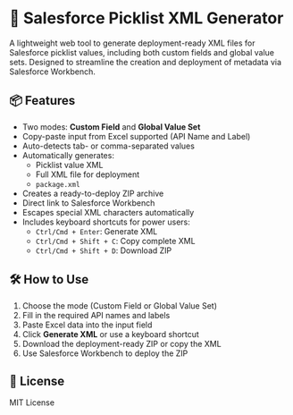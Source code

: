 # 🚀 Salesforce Picklist XML Generator

A lightweight web tool to generate deployment-ready XML files for Salesforce picklist values, including both custom fields and global value sets. Designed to streamline the creation and deployment of metadata via Salesforce Workbench.

## 📦 Features

- Two modes: **Custom Field** and **Global Value Set**
- Copy-paste input from Excel supported (API Name and Label)
- Auto-detects tab- or comma-separated values
- Automatically generates:
  - Picklist value XML
  - Full XML file for deployment
  - `package.xml`
- Creates a ready-to-deploy ZIP archive
- Direct link to Salesforce Workbench
- Escapes special XML characters automatically
- Includes keyboard shortcuts for power users:
  - `Ctrl/Cmd + Enter`: Generate XML
  - `Ctrl/Cmd + Shift + C`: Copy complete XML
  - `Ctrl/Cmd + Shift + D`: Download ZIP

## 🛠️ How to Use

1. Choose the mode (Custom Field or Global Value Set)
2. Fill in the required API names and labels
3. Paste Excel data into the input field
4. Click **Generate XML** or use a keyboard shortcut
5. Download the deployment-ready ZIP or copy the XML
6. Use Salesforce Workbench to deploy the ZIP

## 📄 License

MIT License

